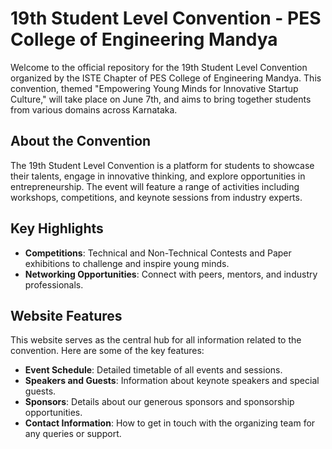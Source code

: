 # 19th Student Level Convention - PES College of Engineering Mandya

Welcome to the official repository for the 19th Student Level Convention organized by the ISTE Chapter of PES College of Engineering Mandya. This convention, themed "Empowering Young Minds for Innovative Startup Culture," will take place on June 7th, and aims to bring together students from various domains across Karnataka.

## About the Convention
The 19th Student Level Convention is a platform for students to showcase their talents, engage in innovative thinking, and explore opportunities in entrepreneurship. The event will feature a range of activities including workshops, competitions, and keynote sessions from industry experts.

## Key Highlights

- **Competitions**: Technical and Non-Technical Contests and Paper exhibitions to challenge and inspire young minds.
- **Networking Opportunities**: Connect with peers, mentors, and industry professionals.

## Website Features
This website serves as the central hub for all information related to the convention. Here are some of the key features:

- **Event Schedule**: Detailed timetable of all events and sessions.
- **Speakers and Guests**: Information about keynote speakers and special guests.
- **Sponsors**: Details about our generous sponsors and sponsorship opportunities.
- **Contact Information**: How to get in touch with the organizing team for any queries or support.

